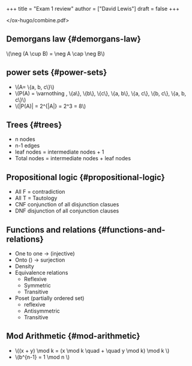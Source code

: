 +++
title = "Exam 1 review"
author = ["David Lewis"]
draft = false
+++

</ox-hugo/combine.pdf>


## Demorgans law {#demorgans-law}

\\(\neg (A \cup B) = \neg A \cap \neg B\\)


## power sets {#power-sets}

-   \\(A= \\{a, b, c\\}\\)
-   \\(P(A) = \varnothing , \\{a\\}, \\{b\\}, \\{c\\}, \\{a, b\\}, \\{a, c\\}, \\{b, c\\}, \\{a, b, c\\}\\)
-   \\(|P(A)| = 2^{|A|} = 2^3 = 8\\)


## Trees {#trees}

-   n nodes
-   n-1 edges
-   leaf nodes = intermediate nodes + 1
-   Total nodes = intermediate nodes + leaf nodes


## Propositional logic {#propositional-logic}

-   All F = contradiction
-   All T = Tautology
-   CNF conjunction of all disjunction clasues
-   DNF disjunction of all conjunction clauses


## Functions and relations {#functions-and-relations}

-   One to one -> (injective)
-   Onto () -> surjection
-   Density
-   Equivalence relations
    -   Reflexive
    -   Symmetric
    -   Transitive
-   Poset (partially ordered set)
    -   reflexive
    -   Antisymmetric
    -   Transitive


## Mod Arithmetic {#mod-arithmetic}

-   \\((x + y) \mod k = (x \mod k \quad + \quad y \mod k) \mod k \\)
-   \\(b^{n-1} = 1 \mod n \\)
